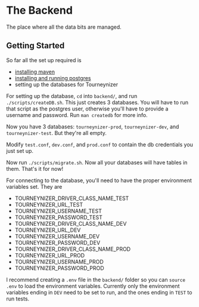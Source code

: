 # The Backend

The place where all the data bits are managed.

## Getting Started

So far all the set up required is

* [installing maven](https://maven.apache.org/download.cgi#Installation)
* [installing and running postgres](https://wiki.postgresql.org/wiki/Detailed_installation_guides)
* setting up the databases for Tourneynizer

For setting up the database, `cd` into `backend/`, and run `./scripts/createDB.sh`. This just creates 3 databases. You will have to run that script as the postgres user, otherwise you'll have to provide a username and password. Run `man createdb` for more info.

Now you have 3 databases: `tourneynizer-prod`, `tourneynizer-dev`, and `tourneynizer-test`. But they're all empty.

Modify `test.conf`, `dev.conf`, and `prod.conf` to contain the db credentials you just set up.

Now run `./scripts/migrate.sh`. Now all your databases will have tables in them. That's it for now!

For connecting to the database, you'll need to have the proper environment variables set. They are 

- TOURNEYNIZER_DRIVER_CLASS_NAME_TEST
- TOURNEYNIZER_URL_TEST
- TOURNEYNIZER_USERNAME_TEST
- TOURNEYNIZER_PASSWORD_TEST
- TOURNEYNIZER_DRIVER_CLASS_NAME_DEV
- TOURNEYNIZER_URL_DEV
- TOURNEYNIZER_USERNAME_DEV
- TOURNEYNIZER_PASSWORD_DEV
- TOURNEYNIZER_DRIVER_CLASS_NAME_PROD
- TOURNEYNIZER_URL_PROD
- TOURNEYNIZER_USERNAME_PROD
- TOURNEYNIZER_PASSWORD_PROD

I recommend creating a `.env` file in the `backend/` folder so you can `source .env` to load the environment variables. Currently only the environment variables ending in `DEV` need to be set to run, and the ones ending in `TEST` to run tests.
